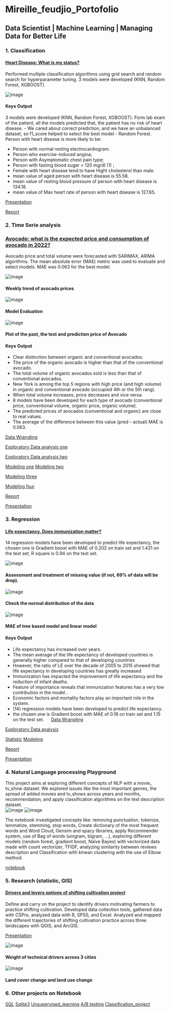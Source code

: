 # Mireille_feudjio_Portofolio 
## Data Scientist | Machine Learning | Managing Data for Better Life

### 1. Classification 

#### [Heart Disease: What is my status?](https://github.com/pascale25/Heart-Disease-Story-Telling/blob/c55f1b481055a5cbed2423afc5791acfd69eed2e/Story_Telling_Heart_Disease/Storry%20Telling%20Heart%20Disease_two.pdf)
Performed multiple classification algorithms using grid search and random search for hyperparameter tuning. 3 models were developed (KNN, Random Forest, XGBOOST). 

![image](https://user-images.githubusercontent.com/90922607/185215488-4e43f569-2b38-40b4-b9c0-8fef9c896ffd.png)
   
#### Keys Output
3 models were developed (KNN, Random Forest, XGBOOST). Form lab exam of the patient, all the models predicted that, the patient has no risk of heart disease. -  We cared about correct prediction, and we have an unbalanced dataset, so f1_score helped to select the best model - Random Forest. 
Person with heart disease is more likely to be:
-	Person with normal resting electrocardiogram. 
-	Person who exercise-induced angina;
-	Person with Asymptomatic chest pain type;
-	Person with fasting blood sugar  > 120 mg/dl (1) ;
-	Female with heart disease tend to have Hight cholesterol than male.
-	mean value of aged person with heart disease is 55.58.
-	mean value of resting blood pressure of person with heart disease is 134.18.
-	mean value of Max heart rate of person with heart disease is 127.65.

[Presentation](https://github.com/pascale25/Heart-Disease-Story-Telling/blob/c55f1b481055a5cbed2423afc5791acfd69eed2e/Story_Telling_Heart_Disease/Storry%20Telling%20Heart%20Disease_two.pdf)

[Report](https://github.com/pascale25/Heart-Disease-Story-Telling/blob/c55f1b481055a5cbed2423afc5791acfd69eed2e/Story_Telling_Heart_Disease/Storry%20Telling%20Heart%20Disease_two.pdf)


###  2. Time Serie analysis 

### [Avocado: what is the expected price and consumption of avocado in 2022? ]( https://github.com/pascale25/Challenges/blob/7839fb3e4c4f409a08443d009c37da8e77d1b31b/Ultimate_challenge/Ultimate_challenge.ipynb)
Avocado price and total volume were forecasted with SARIMAX, ARIMA algorithms.  The mean absolute error (MAE) metric was used to evaluate and select models. MAE was 0.063 for the best model. 
             		
![image](https://user-images.githubusercontent.com/90922607/185219302-0cf0bd56-32c6-4ea7-ac16-8aab96d45d77.png)
#### Weekly trend of avocado prices
![image](https://user-images.githubusercontent.com/90922607/185219712-9f52001f-80a9-42d6-9918-1a0d42811cbf.png)
#### Model Evaluation
![image](https://user-images.githubusercontent.com/90922607/185219652-c60761ff-d7df-4f8c-8319-9641783cf03a.png)
#### Plot of the past, the test and prediction price of Avocado                                                   

#### Keys Output
-	Clear distinction between organic and conventional avocados.
-	The price of the organic avocado is higher than that of the conventional avocado.
-	The total volume of organic avocados sold is less than that of conventional avocados.
-	New York is among the top 5 regions with high price (and high volume) in organic and conventional avocado (occupied 4th or the 5th rang).
-	When total volume increases, price decreases and vice versa.
-	8 models have been developed for each type of avocado (conventional price, conventional volume, organic price, organic volume).
-	The predicted prices of avocados (conventional and organic) are close to real values. 
-	The average of the difference between this value (pred – actual) MAE is 0.063. 

[Data Wrangling](https://github.com/pascale25/Forecasting_Avocado_price_volume/blob/182cf5efd63b4c2c2ba64571a7e26e611cd0abd4/Capstone_project_Forecasting_Avocado_price_volume/Data_wramgling_avocado.ipynb)

[Exploratory Data analysis one](https://github.com/pascale25/Forecasting_Avocado_price_volume/blob/182cf5efd63b4c2c2ba64571a7e26e611cd0abd4/Capstone_project_Forecasting_Avocado_price_volume/Data_wramgling_avocado_EDA_Part_one_all_regions.ipynb)

[Exploratory Data analysis two](https://github.com/pascale25/Forecasting_Avocado_price_volume/blob/182cf5efd63b4c2c2ba64571a7e26e611cd0abd4/Capstone_project_Forecasting_Avocado_price_volume/Data_wramgling_avocado_EDA_Part_Two_New_york.ipynb)

[Modeling one](https://github.com/pascale25/Forecasting_Avocado_price_volume/blob/182cf5efd63b4c2c2ba64571a7e26e611cd0abd4/Capstone_project_Forecasting_Avocado_price_volume/Forcasting_Avocado_NY_con_price_V.ipynb)
[Modeling two](https://github.com/pascale25/Forecasting_Avocado_price_volume/blob/182cf5efd63b4c2c2ba64571a7e26e611cd0abd4/Capstone_project_Forecasting_Avocado_price_volume/Forcasting_Avocado_NY_con_volume_V.ipynb)

[Modeling three](https://github.com/pascale25/Forecasting_Avocado_price_volume/blob/182cf5efd63b4c2c2ba64571a7e26e611cd0abd4/Capstone_project_Forecasting_Avocado_price_volume/Forcasting_Avocado_NY_org_price_V.ipynb)

[Modeling four](https://github.com/pascale25/Forecasting_Avocado_price_volume/blob/182cf5efd63b4c2c2ba64571a7e26e611cd0abd4/Capstone_project_Forecasting_Avocado_price_volume/Forcasting_Avocado_NY_org_volume_V.ipynb)

[Report](https://github.com/pascale25/Forecasting_Avocado_price_volume/blob/182cf5efd63b4c2c2ba64571a7e26e611cd0abd4/Avocado_report_final.pdf)

[Presentation](https://github.com/pascale25/Forecasting_Avocado_price_volume/blob/182cf5efd63b4c2c2ba64571a7e26e611cd0abd4/Avocado%20Project%20Presentation%20%5BMireille%20P.%20Feudjio%5D.pdf)

 
### 3. Regression 

#### [Life expectancy. Does immunization matter?](https://github.com/pascale25/Life_expentancy_project/blob/e06794d16153fe44c951d6d4c52e07d6954e32b4/Life_expectancy_final_report_2022/Life_expectancy_final_report/reports/Life_expectancy_project%5BMireille%20P.%20%20Feudjio%5D.pdf)
14 regression models have been developed to predict life expectancy, the chosen one is Gradient boost with MAE of 0.202 on train set and 1.431 on the test set, R square is 0.94 on the test set. 

![image](https://user-images.githubusercontent.com/90922607/185222187-2d2d0bf9-e954-47f4-bc15-3debe05b3f64.png)
#### Assessment and treatment of missing value (if not, 69% of data will be drop).
![image](https://user-images.githubusercontent.com/90922607/185223420-210a74ec-2a9c-4a6c-a59f-fb3e26ef4b83.png)
#### Check the normal distribution of the data
![image](https://user-images.githubusercontent.com/90922607/185224272-da0bcedb-bebb-4107-ab78-03f9414cda85.png)
#### MAE of tree based model and linear model

#### Keys Output
-	Life expectancy has increased over years.
-	The mean average of the life expectancy of developed countries is generally higher compared to  that of developing countries
-	However, the ratio of LE over the decade of 2005 to 2015 showed that life expectancy in developing countries has greatly increased 
-	Immunization has impacted the improvement of life expectancy and  the reduction of infant deaths.
-	Feature of importance reveals that immunization features has a very low contribution in the model .
-	Economic factors  and mortality factors play an important role in the system.
-	(14) regression models have been developed to predict life expectancy.
-	the chosen one is Gradient boost with MAE of 0.18 on train set and 1.15 on the test set.
 
[Data Wrangling](https://github.com/pascale25/Life_expentancy_project/blob/11508a06c553394122de1c940ed512444be98a3e/Life_expectancy_final_report_2022/Life_expectancy_final_report/Capstone_two_Life_expectancy-Data_wrangling.ipynb)

[Exploratory Data analysis](https://github.com/pascale25/Life_expentancy_project/blob/11508a06c553394122de1c940ed512444be98a3e/Life_expectancy_final_report_2022/Life_expectancy_final_report/Exploratory_Data_Analysis_life_expectancy.ipynb)

[Statistic](https://github.com/pascale25/Life_expentancy_project/blob/11508a06c553394122de1c940ed512444be98a3e/Inferential_statistic_life_expectancy.ipynb)
[Modeling](https://github.com/pascale25/Life_expentancy_project/blob/11508a06c553394122de1c940ed512444be98a3e/Life_expectancy_final_report_2022/Life_expectancy_final_report/Modeling_V3_life_expectancy.ipynb)

[Report](https://github.com/pascale25/Life_expentancy_project/blob/11508a06c553394122de1c940ed512444be98a3e/Life_expectancy_final_report_2022/Life_expectancy_final_report/reports/LIFE%20EXPECTANCY_F.pdf)

[Presentation](https://github.com/pascale25/Life_expentancy_project/blob/11508a06c553394122de1c940ed512444be98a3e/Life_expectancy_final_report_2022/Life_expectancy_final_report/reports/Life_expectancy_project%5BMireille%20P.%20%20Feudjio%5D.pdf)

 
 
### 4. Natural Language processing Playground

This project aims at exploring different concepts of NLP with a movie_ tv_show dataset. We explored issues like the most important genres, the spread of added movies and tv_shows across years and months, recommendation, and apply classification algorithms on the text description dataset.   
![image](https://user-images.githubusercontent.com/90922607/185226365-3afed0c5-5d58-445c-98c3-d82d52d81f8e.png)
![image](https://user-images.githubusercontent.com/90922607/185226428-16823f80-7f11-43fa-b2b3-bc0591aa0d20.png)

 
The notebook investigated concepts like: removing punctuation, tokenize, lemmatize, stemming, stop words,  Create dictionary of the most frequent words and Word Cloud, Gensim and spacy libraries, apply Recommender system, use of Bag of words (unigram, bigram, …), exploring different models (random forest, gradient boost, Naïve Bayes) with vectorized data made with count vectorizer, TFIDF, analyzing similarity between reviews description  and Classification with kmean clustering with the use of Elbow method. 

[notebook](https://github.com/pascale25/NLP_PlayGround/blob/c6d59dbfdb09ce6495edb347f05beb16d2d1e20f/NLP_PlayGround_project/Netflix_NLP_02.ipynb)
 
### 5. Research (statistic, GIS)
#### [Drivers and levers options of shifting cultivation project ](http://pubs.sciepub.com/wjar/5/4/4/index.html)
Define and carry on the  project  to identify drivers motivating farmers to practice shifting cultivation. Developed data collection tools, gathered data with CSPro, analyzed data with R, SPSS, and Excel.  Analyzed and mapped the different trajectories of shifting cultivation practice across three landscapes with QGIS, and ArcGIS. 

[Presentation](https://drive.google.com/file/d/1efooBUDom7VIFqGQdPYl3pdeOVF2XRhZ/view?usp=sharing)

![image](https://user-images.githubusercontent.com/90922607/185227128-fe895393-eef9-4fc7-b3ce-9cb105cb8f40.png)
#### Weight of technical drivers across 3 cities 


![image](https://user-images.githubusercontent.com/90922607/185227019-857df906-2a32-46e3-913c-9f876b954c5a.png)
#### Land cover change and land use change 

### 6. Other projects on Notebook
[SQL](https://github.com/pascale25/Sprinboard_Projects/blob/0179373d59ace977f0fc6f0fe8c614cd8d3ff169/SQL/SQL_Mireille)
[Sqlite3](https://github.com/pascale25/Sprinboard_Projects/blob/0179373d59ace977f0fc6f0fe8c614cd8d3ff169/SQL/SQL_Mireille.ipynb)
[Unsupervised_learning](https://github.com/pascale25/Sprinboard_Projects/blob/0179373d59ace977f0fc6f0fe8c614cd8d3ff169/Clustering%20Case%20Study%20-%20Customer%20Segmentation%20with%20K-Means%20-%20Tier%203.ipynb)
[A/B testing](https://github.com/pascale25/Sprinboard_Projects/blob/0179373d59ace977f0fc6f0fe8c614cd8d3ff169/Frequentist_inference_case_Study/Frequentist%20Inference%20Case%20Study%20-%20Part%20B%20(2).ipynb)
[Classification_project](https://github.com/pascale25/Challenges/blob/7839fb3e4c4f409a08443d009c37da8e77d1b31b/Ultimate_challenge/Ultimate_challenge.ipynb)

